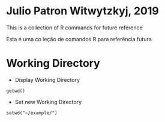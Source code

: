 # Julio Patron Witwytzkyj, 2019

This is a collection of R commands for future reference

Esta é uma co leção de comandos R para referência futura

# Working Directory

* Display Working Directory

`getwd()`

* Set new Working Directory

`setwd("~/example/")`